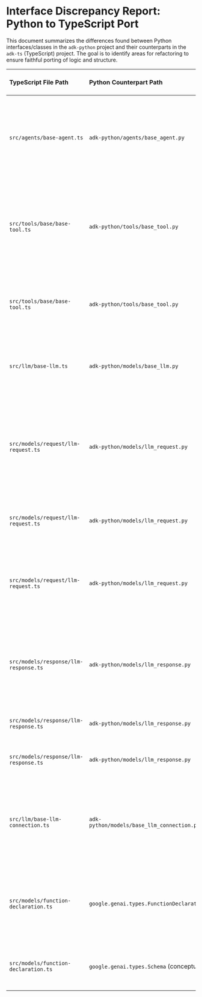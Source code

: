 # Interface Discrepancy Report: Python to TypeScript Port

This document summarizes the differences found between Python interfaces/classes in the `adk-python` project and their counterparts in the `adk-ts` (TypeScript) project. The goal is to identify areas for refactoring to ensure faithful porting of logic and structure.

| TypeScript File Path             | Python Counterpart Path            | Interface/Class Name | Key Existing Methods/Properties (TS)                                                                 | Missing in TS (from Python)                                                                                                                                                                                                                                                                                                                                                                                    | Additional in TS (Not in Python)                                                                                                                                                           | Impact on Refactoring (TS) | Notes/Key Differences                                                                                                                                                                                                                                                                                                                                                                                                                                                                                                                                                                                                                                              |
| :------------------------------- | :--------------------------------- | :------------------- | :--------------------------------------------------------------------------------------------------- | :------------------------------------------------------------------------------------------------------------------------------------------------------------------------------------------------------------------------------------------------------------------------------------------------------------------------------------------------------------------------------------------------- | :----------------------------------------------------------------------------------------------------------------------------------------------------------------------------------------- | :------------------------- | :------------------------------------------------------------------------------------------------------------------------------------------------------------------------------------------------------------------------------------------------------------------------------------------------------------------------------------------------------------------------------------------------------------------------------------------------------------------------------------------------------------------------------------------------------------------------------------------------------------------------------------------------------------------------------------------------------------------ |
| `src/agents/base-agent.ts`       | `adk-python/agents/base_agent.py`  | `BaseAgent`          | `name`, `description`, `parentAgent?`, `subAgents`, `constructor`, `rootAgent`, `addSubAgent`, `findSubAgent`, `findAgent`, `abstract run`, `abstract runStreaming` | `model_config` (Pydantic), `before_agent_callback`, `after_agent_callback` (and related types/methods), `run_async` (different signature, yields Events, uses `InvocationContext`), `_run_async_impl`, `run_live`, `_run_live_impl`, `_create_invocation_context`, field validators (Pydantic), `model_post_init`. Python's `run_async` takes `InvocationContext`. | `run(options: {messages, config, sessionId})`, `runStreaming(options:...)`. TS `run` methods return `Promise<any>` or `AsyncIterable<any>`.                                              | Major                      | TS version lacks the extensive callback system and Pydantic-specific features. `run` method signatures and context handling (`InvocationContext`) are significantly different. Python version is more feature-rich regarding lifecycle hooks and context.                                                                                                                                                                                                                                                                                                                                                                                                                                    |
| `src/tools/base/base-tool.ts`    | `adk-python/tools/base_tool.py`    | `BaseTool`           | `name`, `description`, `isLongRunning`, `shouldRetryOnFailure`, `maxRetryAttempts`, `baseRetryDelay`, `maxRetryDelay`, `constructor(ToolConfig)`, `abstract getDeclaration`, `validateArguments`, `abstract runAsync`, `safeExecute` | `process_llm_request` (for integrating with LlmRequest), `_api_variant` property. Python's `_get_declaration` returns `Optional[types.FunctionDeclaration]`. Python's `run_async` is a base method raising `NotImplementedError`.                                                                                                                                                           | Built-in retry logic properties and methods (`shouldRetryOnFailure`, `maxRetryAttempts`, `baseRetryDelay`, `maxRetryDelay`, `safeExecute`), `validateArguments` method. Constructor takes `ToolConfig`. `getDeclaration` returns local `FunctionDeclaration`. | Major                      | TS `BaseTool` has built-in client-side retry and argument validation (`safeExecute`). Python `BaseTool` includes `process_llm_request` for server-side/request modification logic, which TS lacks. Different sources for `FunctionDeclaration` type.                                                                                                                                                                                                                                                                                                                                                                                           |
| `src/tools/base/base-tool.ts`    | `adk-python/tools/base_tool.py`    | `ToolConfig` (TS)    | `name`, `description`, `isLongRunning?`, `shouldRetryOnFailure?`, `maxRetryAttempts?`                     | N/A (Python uses constructor args for `BaseTool` directly for common fields; retry fields don't exist as Python `BaseTool` doesn't have built-in retry)                                                                                                                                                                                                                                                         | `shouldRetryOnFailure?`, `maxRetryAttempts?` (specific to TS retry logic).                                                                                                                       | None (Considered Aligned)  | TS `ToolConfig` correctly supports `BaseTool.ts` features. Common fields (`name`, `description`, `isLongRunning`) align with Python's `BaseTool` constructor. Additional TS fields support TS-specific retry enhancements.                                                                                                                                                                                                                                                                                                                                                                                              |
| `src/llm/base-llm.ts`            | `adk-python/models/base_llm.py`    | `BaseLLM` / `BaseLlm`  | `model`, `constructor`, `static supportedModels`, `abstract generateContentAsync`, `connect`            | `model_config` (Pydantic), `_maybe_append_user_content` helper method.                                                                                                                                                                                                                                                                                                                                             | None major.                                                                                                                                                                                        | Minor                      | Core API is very similar. Main differences are Python's Pydantic integration and the `_maybe_append_user_content` helper in Python for request modification, which uses `google.genai.types`. Added `_maybeAppendUserContent` to TS.                                                                                                                                                                                                                                                                                                                                                                             |
| `src/models/request/llm-request.ts` | `adk-python/models/llm_request.py` | `LLMRequest` / `LlmRequest` (and `Content`/`Part` model) | `contents: Content[]` (new), `config: LLMRequestConfig`, `constructor` | Python `LlmRequest` has `model`, `live_connect_config`, `tools_dict`, `append_instructions`, `append_tools`, `set_output_schema`. Python `config` is `GenerateContentConfig` (more extensive). Python `contents` uses `google.genai.types.Content/Part`. | TS `LLMRequest` now uses `Content[]` with `Part`s (`TextPart`, `InlineDataPart`, `FunctionCallPart`, `FunctionResponsePart`) mirroring Google SDK's structure. Old `Message` based structure removed. `Role` type also updated. | Breaking (Aligned with Python Model) | **Refactored TS to use Content/Part model.** Fundamental change from previous OpenAI-style `Message[]`. Aligns data structure with Python, facilitating logic porting. `LLMRequestConfig` still simpler than Python's `GenerateContentConfig`. TODOs added in TS for further alignment (model field, methods). |
| `src/models/request/llm-request.ts` | `adk-python/models/llm_request.py` | `Message` (TS interface) | `role`, `content`, `name?`, `function_call?`, `tool_calls?`, `tool_call_id?`                             | Python equivalent is `types.Content`. Differences in how `function_call` (TS `arguments: string` vs. Py `args: dict`), `tool_calls` (TS explicit list vs. Py `Part.function_call`), and `tool_call_id` are represented.                                                                                                                                                                           | Explicit `tool_calls` (list of `ToolCall`) and `tool_call_id` are more OpenAI-like.                                                                                                              | Major                      | Corresponds to Python's `types.Content`. Significant differences in structure for function/tool calls and content parts.                                                                                                                                                                                                                                                                                                                                                                                                                                                                                                                |
| `src/models/request/llm-request.ts` | `adk-python/models/llm_request.py` | `LLMRequestConfig` (TS interface) | `temperature?`, `max_tokens?`, `top_p?`, `frequency_penalty?`, `presence_penalty?`, `functions?`          | Python's `types.GenerateContentConfig` is far more comprehensive (e.g., `safety_settings`, `tool_config`, `system_instruction`, `response_schema`, `candidate_count`, `stop_sequences`). `frequency_penalty`, `presence_penalty` are not direct Google SDK params. `functions` in TS maps to `tools` in Python's config. | Simpler, more common OpenAI-style parameters.                                                                                                                                                    | Major                      | TS config is a subset and uses different parameter names/structures (e.g. `functions` vs. `tools`) compared to Python's extensive `GenerateContentConfig`.                                                                                                                                                                                                                                                                                                                                                                                                                                                            |
| `src/models/response/llm-response.ts` | `adk-python/models/llm_response.py` | `LLMResponse` / `LlmResponse` | `content?: Content` (new), `is_partial?`, `raw_response?`, `error_code?`, `error_message?`, `turn_complete?` | Python `LlmResponse` has `grounding_metadata`, `interrupted`, `custom_metadata`, and a static `create()` method. Its `content` is `Optional[types.Content]`. | TS `LLMResponse` now has `content?: Content` as its primary data field. Old fields (`content: string`, `function_call`, `tool_calls`, `role`) removed. Old `FunctionCall`/`ToolCall` interfaces in this file removed. | Breaking (Aligned with Python Model) | **Refactored TS to use Content/Part model for response.** Ensures consistency with `LLMRequest`. Model output (text, function calls) now expected within `response.content.parts`. Still simpler than Python's `LlmResponse` (fewer metadata fields, no static create method yet). |
| `src/models/response/llm-response.ts` | `adk-python/models/llm_response.py` | `FunctionCall` (TS interface) | `name`, `arguments: Record<string, any>`                                                                          | Python's `types.FunctionCall` has `args: dict`.                                                                                                                                                                                                                                                                                                                                                        | `arguments` is now `Record<string, any>`.                                                                                                                                                                      | None (Aligned)                      | Aligned: `arguments` field type changed from `string` to `Record<string, any>` to match Python's `args: dict` concept.                                                                                                                                                                                                                                                                                                                                                                                                                                                                                                                                                       |
| `src/models/response/llm-response.ts` | `adk-python/models/llm_response.py` | `ToolCall` (TS interface)     | `id`, `function: FunctionCall`                                                                       | Python's `types.Content` parts would contain `types.FunctionCall`. The `id` concept per call is more OpenAI-like and not directly in Google SDK's `FunctionCall` structure.                                                                                                                                                                                                                                | Explicit `id` for tool call.                                                                                                                                                                       | Minor to Major             | TS has a distinct `ToolCall` object. Python embeds `FunctionCall`s within `Content` parts. The `id` is an architectural difference.                                                                                                                                                                                                                                                                                                                                                                                                                                                                                          |
| `src/llm/base-llm-connection.ts` | `adk-python/models/base_llm_connection.py` | `BaseLLMConnection` / `BaseLlmConnection` | `isActive` (getter), `abstract send(string)`, `abstract onResponse`, `abstract onError`, `abstract onEnd`, `close()` | All methods are `async`. `send_history(list[types.Content])`, `send_content(types.Content)`, `send_realtime(types.Blob)`, `receive() -> AsyncGenerator[LlmResponse, None]`, `async close()`. No `isActive` property. | Callback-based model for async operations (`onResponse`, `onError`, `onEnd`). Synchronous `send(string)`. `isActive` property. | Breaking                   | Major architectural difference: TS uses callbacks and a simple `send` for async communication. Python uses `async` methods for sending structured data (history, content, realtime blobs) and an `async for` generator pattern for receiving. Python is geared towards richer, multi-modal, structured communication.                                                                                                                                                                                                                                                                                       |
| `src/models/function-declaration.ts` | `google.genai.types.FunctionDeclaration` | `FunctionDeclaration` (TS) | `name: string`, `description: string`, `parameters: JSONSchema` | Python's `parameters` is `types.Schema`. `types.Schema.type` is an enum (`types.Type`) vs. TS `JSONSchema.type` (string).   | Relies on a custom `JSONSchema` interface. | Minor                      | Conceptually aligned. TS uses a generic `JSONSchema` interface with string types for schema properties. Python SDK uses `types.Schema` with specific enums (e.g., `types.Type`). The core structure (name, description, parameters with type/properties/items/required) is similar.                                                                                                                                                                                                                                                                                                          |
| `src/models/function-declaration.ts` | `google.genai.types.Schema` (conceptual)  | `JSONSchema` (TS)          | `type: string`, `properties?`, `items?`, `required?`, `enum?`, `description?`, various other JSON schema fields. | Python's `types.Schema.type` is an enum (`types.Type`). Specific `types.Format` enum may be used.                                                                                                                                  | `type` is `string`. Generic JSON schema representation. | Minor                      | Good representation of JSON Schema. Difference mainly in `type` being string vs. Python SDK's enum.                                                                                                                                                                                                                                                                                                                                                                                                                                                            |
